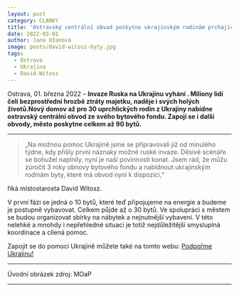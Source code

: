 ```yaml
---
layout: post
category: CLANKY
title: 'Ostravský centrální obvod poskytne ukrajinským rodinám prchajícím před válkou až 30 bytů'			
date: 2022-03-01
author: Jana Ožanová			
image: posts/david-witosz-byty.jpg
tags:				
  - Ostrava		
  - Ukrajina		
  - David-Witosz
---
```


Ostrava, 01. března 2022 – **Invaze Ruska na Ukrajinu vyhání . Miliony lidí čelí bezprostřední hrozbě ztráty majetku, naděje i svých holých životů.Nový domov až pro 30 uprchlických rodin z Ukrajiny nabídne ostravský centrální obvod ze svého bytového fondu. Zapojí se i další obvody, město poskytne celkem až 90 bytů.**

<hr />

>„Na možnou pomoc Ukrajině jsme se připravovali již od minulého týdne, kdy přišly první náznaky možné ruské invaze. Děsivé scénáře se bohužel naplnily, nyní je naší povinností konat. Jsem rád, že můžu zúročit 3 roky obnovy bytového fondu a nabídnout ukrajinským rodinám byty, které má obvod nyní k dispozici,“

říká místostarosta David Witosz.

V první fázi se jedná o 10 bytů, které teď připojujeme na energie a budeme je postupně vybavovat. Celkem půjde až o 30 bytů. Ve spolupráci s městem se budou organizovat sbírky na nábytek a nejnutnější vybavení. V této nelehké a mnohdy i nepřehledné situaci je totiž nejdůležitější smysluplná koordinace a cílená pomoc.

Zapojit se do pomoci Ukrajině můžete také na tomto webu: [Podpořme Ukrajinu!](https://ukrajina.pirati.cz/ "Podpořme Ukrajinu!")


---

Úvodní obrázek zdroj: MOaP

- - -
